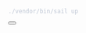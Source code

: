 <div class="code-container">
<div class="relative code-block-wrapper"><pre><code data-theme="olaolu-palenight" data-lang="shell" class="torchlight" style="background-color: #292D3E; --theme-selection-background: #7580B850;" id="clipText-2"><!-- Syntax highlighted by torchlight.dev --><div class="line"><span style="color: #BFC7D5;">./vendor/bin/sail </span><span style="color: #BFC7D5;">up</span></div></code></pre><button id="clipButton-2" class="md:block hidden copyBtn" aria-label="Copy to Clipboard" title="Copy to Clipboard" data-clipboard-target="#clipText-2"><svg class="fill-current h-5 w-5" xmlns="http://www.w3.org/2000/svg" viewBox="0 0 20 20" fill="currentColor"><path d="M8 3a1 1 0 011-1h2a1 1 0 110 2H9a1 1 0 01-1-1z"></path><path d="M6 3a2 2 0 00-2 2v11a2 2 0 002 2h8a2 2 0 002-2V5a2 2 0 00-2-2 3 3 0 01-3 3H9a3 3 0 01-3-3z"></path></svg></button></div>
</div>